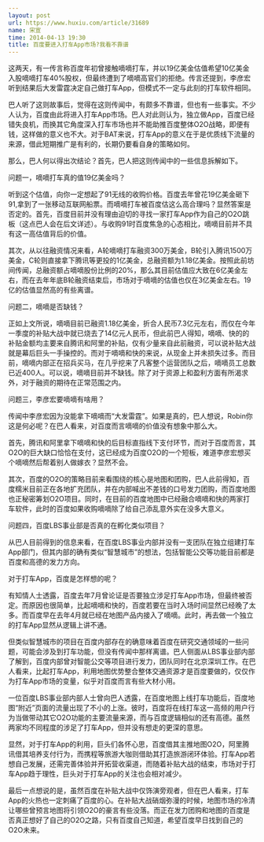 ```yaml
---
layout: post
url: https://www.huxiu.com/article/31689
name: 宋宣
time: 2014-04-13 19:30
title: 百度要进入打车App市场?我看不靠谱
---
```

这两天，有一传言称百度年初曾接触嘀嘀打车，并以19亿美金估值希望10亿美金入股嘀嘀打车40%股权，但最终遭到了嘀嘀高官们的拒绝。传言还提到，李彦宏听到结果后大发雷霆决定自己做打车App，但模式不一定与此刻的打车软件相同。

巴人听了这则故事后，觉得在这则传闻中，有颇多不靠谱，但也有一些事实。不少人认为，百度由此将进入打车App市场。巴人对此则认为，独立做App，百度已经错失良机，而换其它角度深入打车市场也并不能助推百度整体O2O战略，即便有钱，这样做的意义也不大。对于BAT来说，打车App的意义在于是优质线下流量的来源，借此短期推广是有利的，长期仍要看自身的策略如何。

那么，巴人何以得出次结论？首先，巴人把这则传闻中的一些信息拆解如下。

问题一，嘀嘀打车真的值19亿美金吗？

听到这个估值，向你一定想起了91无线的收购价格。百度去年曾花19亿美金砸下91,拿到了一张移动互联网船票。而嘀嘀打车被百度估这么高合理吗？显然答案是否定的。首先，百度目前并没有理由迫切的寻找一家打车App作为自己的O2O跳板（这点巴人会在后文详述）。与收购91时百度焦急的心态相比，嘀嘀目前并不具有这一高估值背后的价值。

其次，从以往融资情况来看，A轮嘀嘀打车融资300万美金，B轮引入腾讯1500万美金，C轮则直接拿下腾讯等更投的1亿美金，总融资额为1.18亿美金。按照此前坊间传闻，总融资额占嘀嘀股份比例的20%，那么其目前估值应大致在6亿美金左右，而在去年年底B轮融资结束后，市场对于嘀嘀的估值也仅在3亿美金左右。19亿的估值显然高的有些离谱。

问题二，嘀嘀是否缺钱？

正如上文所说，嘀嘀目前已融资1.18亿美金，折合人民币7.3亿元左右，而仅在今年一季度的补贴大战中就已烧去了14亿元人民币，但此前巴人得知，嘀嘀、快的的补贴金额均主要来自腾讯和阿里的补贴，仅有少量来自此前融资，可以说补贴大战就是幕后巨头一手操控的。而对于嘀嘀和快的来说，从现金上并未损失过多。而目前，嘀嘀内部正在招兵买马，在几乎挖来了凡客整个运营团队之后，嘀嘀员工总数已近400人。可以说，嘀嘀目前并不缺钱。除了对于资源上和盈利方面有所渴求外，对于融资的期待在正常范围之内。

问题三，李彦宏要嘀嘀有啥用？

传闻中李彦宏因为没能拿下嘀嘀而“大发雷霆”。如果是真的，巴人想说，Robin你这是何必呢？在巴人看来，对百度而言嘀嘀的价值没有想象中那么大。

首先，腾讯和阿里拿下嘀嘀和快的后目标直指线下支付环节，而对于百度而言，其O2O的巨大缺口恰恰在支付，这已经成为百度O2O的一个短板，难道李彦宏想买个嘀嘀然后帮着别人做嫁衣？显然不会。

其次，百度的O2O的策略目前来看围绕的核心是地图和团购，巴人此前得知，百度糯米目前正在各地扩充团队，并在内部喊出不差钱的口号发力团购，而百度地图也正秘密筹划O2O项目。同时，在目前的百度地图中已经融合嘀嘀和快的两家打车软件，此时的百度如果收购嘀嘀除了给自己添乱意外实在没多大意义。

问题四，百度LBS事业部是否真的在孵化类似项目？

从巴人目前得到的信息来看，在百度LBS事业内部并没有一支团队在独立组建打车App部门，但其内部的确有类似“智慧城市”的想法，包括智能公交等功能目前都是百度和高德的发力方向。

对于打车App，百度是怎样想的呢？

有知情人士透露，百度去年7月曾论证是否要独立涉足打车App市场，但最终被否定。而原因也很简单，比起嘀嘀和快的，百度若要在当时入场时间显然已经晚了太多。而百度早在去年4月就已经在地图产品内接入了嘀嘀。此时，再去做一个独立的打车App显然从逻辑上讲不通。

但类似智慧城市的项目在百度内部存在的确意味着百度在研究交通领域的一些问题，可能会涉及到打车功能，但没有传闻中那样离谱。巴人侧面从LBS事业部内部了解到，百度内部曾对智能公交等项目进行发力，团队同时在北京深圳工作。在巴人看来，比起打车App，利用地图优势整合整体交通资源才是百度要做的，仅仅作为打车App市场的变量，似乎对百度而言有些大材小用。

一位百度LBS事业部内部人士曾向巴人透露，在百度地图上线打车功能后，百度地图“附近”页面的流量出现了不小的上涨。彼时，百度将在线打车这一高频的用户行为当做带动其它O2O功能的主要流量来源，而与百度逻辑相似的还有高德。虽然两家均不同程度的涉足了打车App，但并没有想走的更深的意思。

显然，对于打车App的利用，巨头们各怀心思，百度借其主推地图O2O，阿里腾讯借其培养支付行为，而携程等旅游大咖则借助其打造旅游闭环体验。打车App若想自己发展，还需完善体验并开拓营收渠道，而随着补贴大战的结束，市场对于打车App趋于理性，巨头对于打车App的关注也会相对减少。

最后一点想说的是，虽然百度在补贴大战中仅饰演旁观者，但在巴人看来，打车App的火热也一定刺痛了百度的心。在补贴大战硝烟弥漫的时候，地图市场的冷清让哪些曾预言地图将引领O2O的豪言有些没落。而正在发力团购和地图的百度是否真正想好了自己的O2O之路，只有百度自己知道，希望百度早日找到自己的O2O未来。

